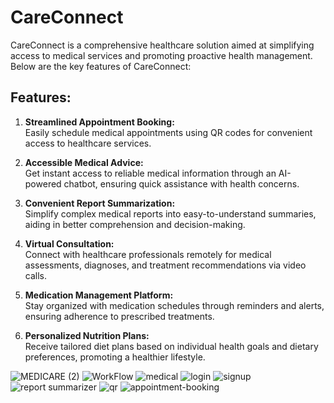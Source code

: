 # CareConnect

CareConnect is a comprehensive healthcare solution aimed at simplifying access to medical services and promoting proactive health management. Below are the key features of CareConnect:

## Features:

1. **Streamlined Appointment Booking:**  
   Easily schedule medical appointments using QR codes for convenient access to healthcare services.

2. **Accessible Medical Advice:**  
   Get instant access to reliable medical information through an AI-powered chatbot, ensuring quick assistance with health concerns.

3. **Convenient Report Summarization:**  
   Simplify complex medical reports into easy-to-understand summaries, aiding in better comprehension and decision-making.

4. **Virtual Consultation:**  
   Connect with healthcare professionals remotely for medical assessments, diagnoses, and treatment recommendations via video calls.

5. **Medication Management Platform:**  
   Stay organized with medication schedules through reminders and alerts, ensuring adherence to prescribed treatments.

6. **Personalized Nutrition Plans:**  
   Receive tailored diet plans based on individual health goals and dietary preferences, promoting a healthier lifestyle.

![MEDICARE (2)](https://github.com/MukeshAofficial/Care-Connect/assets/132742860/50465a86-264d-4392-b5cb-09cd16cd5a8f)
![WorkFlow](https://github.com/MukeshAofficial/Care-Connect/assets/132742860/80160d56-f95d-41da-b087-895be845d2c0)
![medical](https://github.com/MukeshAofficial/Care-Connect/assets/132742860/01ae4f38-c7be-416f-ab76-0a46aea537d9)
![login](https://github.com/MukeshAofficial/Care-Connect/assets/132742860/0b8d11d0-52c6-42ce-a2b5-92c4354de8ef)
![signup](https://github.com/MukeshAofficial/Care-Connect/assets/132742860/a6d8bbba-3151-4f9d-b361-e3c1f9600ac9)
![report summarizer](https://github.com/MukeshAofficial/Care-Connect/assets/132742860/14e3f32e-ed61-457b-8f2c-33b25479d93e)
![qr](https://github.com/MukeshAofficial/Care-Connect/assets/132742860/38aa458e-a2d0-4e22-8dfc-b105350fa284)
![appointment-booking](https://github.com/MukeshAofficial/Care-Connect/assets/132742860/c5b33790-31f5-4c87-bb0a-b40654e4d835)
